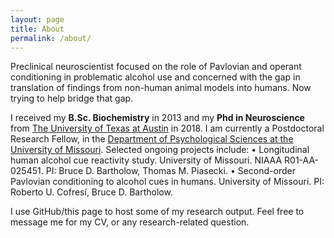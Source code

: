 ```yaml
---
layout: page
title: About
permalink: /about/
---
```


Preclinical neuroscientist focused on the role of Pavlovian and operant conditioning in problematic alcohol use and concerned with the gap in translation of findings from non-human animal models into humans. Now trying to help bridge that gap.

I received my <b>B.Sc. Biochemistry</b> in 2013 and my <b>Phd in Neuroscience</b> from <a href="https://neuroscience.utexas.edu/">The University of Texas at Austin</a> in 2018. I am currently a Postdoctoral Research Fellow, in the <a href="https://psychology.missouri.edu/"> Department of Psychological Sciences at the University of Missouri</a>. Selected ongoing projects include:
• Longitudinal human alcohol cue reactivity study. University of Missouri. NIAAA R01-AA-025451. PI: Bruce D. Bartholow, Thomas M. Piasecki.
• Second-order Pavlovian conditioning to alcohol cues in humans. University of Missouri. PI: Roberto U. Cofresí, Bruce D. Bartholow.

I use GitHub/this page to host some of my research output. Feel free to message me for my CV, or any research-related question.
